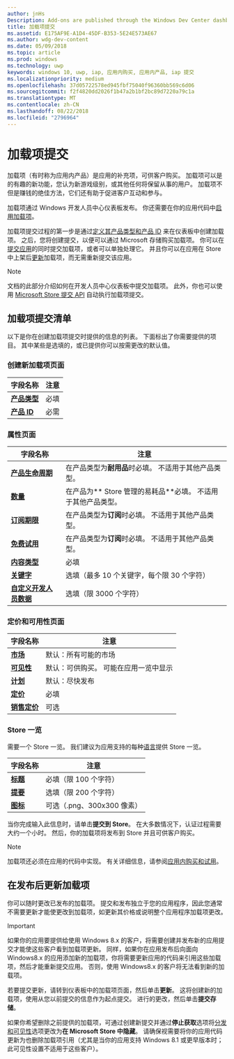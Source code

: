 ```yaml
---
author: jnHs
Description: Add-ons are published through the Windows Dev Center dashboard.
title: 加载项提交
ms.assetid: E175AF9E-A1D4-45DF-B353-5E24E573AE67
ms.author: wdg-dev-content
ms.date: 05/09/2018
ms.topic: article
ms.prod: windows
ms.technology: uwp
keywords: windows 10, uwp, iap, 应用内购买, 应用内产品, iap 提交
ms.localizationpriority: medium
ms.openlocfilehash: 37d05722578ed945fbf75040f96360bb569c6d06
ms.sourcegitcommit: f2f4820dd2026f1b47a2b1bf2bc89d7220a79c1a
ms.translationtype: MT
ms.contentlocale: zh-CN
ms.lasthandoff: 08/22/2018
ms.locfileid: "2796964"
---
```

# <a name="add-on-submissions"></a>加载项提交

加载项（有时称为应用内产品）是应用的补充项，可供客户购买。 加载项可以是的有趣的新功能，您认为新游戏级别，或其他任何将保留从事的用户。 加载项不但是赚钱的绝佳方法，它们还有助于促进客户互动和参与。

加载项通过 Windows 开发人员中心仪表板发布。 你还需要在你的应用代码中[启用加载项](../monetize/in-app-purchases-and-trials.md)。

加载项提交过程的第一步是通过[定义其产品类型和产品 ID](set-your-add-on-product-id.md) 来在仪表板中创建加载项。 之后，您将创建提交，以便可以通过 Microsoft 存储购买加载项。 你可以在[提交应用](app-submissions.md)的同时提交加载项，或者可以单独处理它。 并且你可以在应用在 Store 中上架后[更新](#updating-an-add-on-after-publication)加载项，而无需重新提交该应用。

> [!NOTE]
> 文档的此部分介绍如何在开发人员中心仪表板中提交加载项。 此外，你也可以使用 [Microsoft Store 提交 API](../monetize/create-and-manage-submissions-using-windows-store-services.md) 自动执行加载项提交。


## <a name="checklist-for-submitting-an-add-on"></a>加载项提交清单

以下是你在创建加载项提交时提供的信息的列表。 下面标出了你需要提供的项目。 其中某些是选填的，或已提供你可以按需更改的默认值。


### <a name="create-a-new-add-on-page"></a>创建新加载项页面

| 字段名称                    | 注意                            |
|-------------------------------|----------------------------------|
| [**产品类型**](set-your-add-on-product-id.md#product-type)      | 必填 |  
| [**产品 ID**](set-your-add-on-product-id.md#product-id)          | 必需 |        


### <a name="properties-page"></a>属性页面

| 字段名称                    | 注意                              |   
|-------------------------------|------------------------------------|
| [**产品生命周期**](enter-add-on-properties.md#product-lifetime)  | 在产品类型为**耐用品**时必填。 不适用于其他产品类型。 |
| [**数量**](enter-add-on-properties.md#quantity)  | 在产品为** Store 管理的易耗品**必填。 不适用于其他产品类型。 |
| [**订阅期限**](enter-add-on-properties.md#subscription-period)          | 在产品类型为**订阅**时必填。 不适用于其他产品类型。       |  
| [**免费试用**](enter-add-on-properties.md#free-trial)          | 在产品类型为**订阅**时必填。 不适用于其他产品类型。       |
| [**内容类型**](enter-add-on-properties.md#content-type)          | 必填    |               
| [**关键字**](enter-add-on-properties.md#keywords)                  | 选填（最多 10 个关键字，每个限 30 个字符） |
| [**自定义开发人员数据**](enter-add-on-properties.md#custom-developer-data)   | 选填（限 3000 个字符）            |


### <a name="pricing-and-availability-page"></a>定价和可用性页面

| 字段名称                    | 注意                                       |
|-------------------------------|---------------------------------------------|
| [**市场**](set-add-on-pricing-and-availability.md#markets)  | 默认：所有可能的市场 |
| [**可见性**](set-add-on-pricing-and-availability.md#visibility)   | 默认：可供购买。 可能在应用一览中显示 |
| [**计划**](set-add-on-pricing-and-availability.md#schedule)    | 默认：尽快发布
| [**定价**](set-add-on-pricing-and-availability.md#pricing)                | 必填                                    |
| [**销售定价**](put-apps-and-add-ons-on-sale.md)               | 可选                    |


### <a name="store-listings"></a>Store 一览

需要一个 Store 一览。 我们建议为应用支持的每种[语言](create-add-on-store-listings.md#store-listing-languages)提供 Store 一览。

| 字段名称                    | 注意                                       |
|-------------------------------|---------------------------------------------|
| [**标题**](create-add-on-store-listings.md#title)                    | 必填（限 100 个字符）           |
| [**提要**](create-add-on-store-listings.md#description)       | 选填（限 200 个字符）            |
| [**图标**](create-add-on-store-listings.md#icon)                    | 可选（.png、300x300 像素）            |


当你完成输入此信息时，请单击**提交到 Store**。 在大多数情况下，认证过程需要大约一个小时。 然后，你的加载项将发布到 Store 并且可供客户购买。

> [!NOTE]
> 加载项还必须在应用的代码中实现。 有关详细信息，请参阅[应用内购买和试用](../monetize/in-app-purchases-and-trials.md)。


## <a name="updating-an-add-on-after-publication"></a>在发布后更新加载项

你可以随时更改已发布的加载项。 提交和发布独立于您的应用程序，因此您通常不需要更新才能使更改到加载项，如更新其价格或说明整个应用程序加载项更改。

> [!IMPORTANT]
> 如果你的应用要提供给使用 Windows 8.x 的客户，将需要创建并发布新的应用提交才能使这些客户看到加载项更新。 同样，如果你在应用发布后向面向 Windows8.x 的应用添加新的加载项，你将需要更新应用的代码来引用这些加载项，然后才能重新提交应用。 否则，使用 Windows8.x 的客户将无法看到新的加载项。

若要提交更新，请转到仪表板中的加载项页面，然后单击**更新**。 这将创建新的加载项，使用从您以前提交的信息作为起点提交。 进行的更改，然后单击**提交存储**。

如果你希望删除之前提供的加载项，可通过创建新提交并通过**停止获取**选项将[分发和可见性](set-add-on-pricing-and-availability.md)选项更改为**在 Microsoft Store 中隐藏**。 请确保视需要将你的应用代码更新为也删除加载项引用（尤其是当你的应用支持 Windows 8.1 或更早版本时；此可见性设置不适用于这些客户）。
